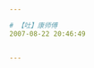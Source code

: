 ```yaml
---

# 【吐】康师傅
2007-08-22 20:46:49


---
```



<img src="http://img1.qq.com/news/pics/2839/2839181.jpg" alt="">